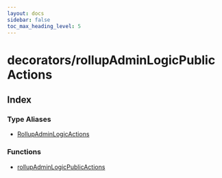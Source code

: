 ```yaml
---
layout: docs
sidebar: false
toc_max_heading_level: 5
---
```


# decorators/rollupAdminLogicPublicActions

## Index

### Type Aliases

- [RollupAdminLogicActions](type-aliases/RollupAdminLogicActions.md)

### Functions

- [rollupAdminLogicPublicActions](functions/rollupAdminLogicPublicActions.md)
